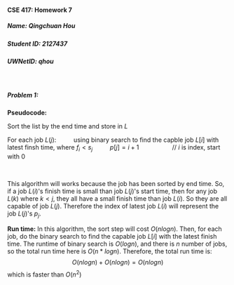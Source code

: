 #### CSE 417: Homework 7
##### Name: Qingchuan Hou
##### Student ID: 2127437
##### UWNetID: qhou

</br>

##### Problem 1:


**Pseudocode:**

Sort the list by the end time and store in $L$

For each job $L(j)$:
&emsp; &emsp; using binary search to find the capble job $L[i]$ with latest finsh time, where $f_i < s_j$
&emsp; &emsp; $p[j] = i + 1$ &emsp; &emsp; &emsp; &emsp; // $i$ is index, start with 0 

</br>

This algorithm will works because the job has been sorted by end time. So, if a job $L(i)$'s finish time is small than job $L(j)$'s start time, then for any job $L(k)$ where $k < j$, they all have a small finish time than job $L(i)$. So they are all capable of job $L(j)$. Therefore the index of latest job $L(i)$ will represent the job $L(j)$'s $p_j$.
</br>

**Run time:**
In this algorithm, the sort step will cost $O(nlogn)$. Then, for each job, do the binary search to find the capable job $L[i]$ with the latest finish time. The runtime of binary search is $O(logn)$, and there is $n$ number of jobs, so the total run time here is $O(n*logn)$. Therefore, the total run time is:
$$O(nlogn) + O(nlogn) = O(nlogn)$$
which is faster than $O(n^2)$